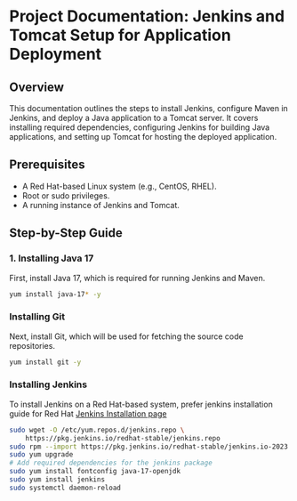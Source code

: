# Project Documentation: Jenkins and Tomcat Setup for Application Deployment

## Overview
This documentation outlines the steps to install Jenkins, configure Maven in Jenkins, and deploy a Java application to a Tomcat server. It covers installing required dependencies, configuring Jenkins for building Java applications, and setting up Tomcat for hosting the deployed application.

## Prerequisites
- A Red Hat-based Linux system (e.g., CentOS, RHEL).
- Root or sudo privileges.
- A running instance of Jenkins and Tomcat.

## Step-by-Step Guide

### 1. Installing Java 17
First, install Java 17, which is required for running Jenkins and Maven.

```bash
yum install java-17* -y
```

### Installing Git
Next, install Git, which will be used for fetching the source code repositories.
```bash
yum install git -y
```

### Installing Jenkins
To install Jenkins on a Red Hat-based system, prefer jenkins installation guide for Red Hat [Jenkins Installation page](https://www.jenkins.io/doc/book/installing/linux/#long-term-support-release-3)
```bash
sudo wget -O /etc/yum.repos.d/jenkins.repo \
    https://pkg.jenkins.io/redhat-stable/jenkins.repo
sudo rpm --import https://pkg.jenkins.io/redhat-stable/jenkins.io-2023.key
sudo yum upgrade
# Add required dependencies for the jenkins package
sudo yum install fontconfig java-17-openjdk
sudo yum install jenkins
sudo systemctl daemon-reload
```
